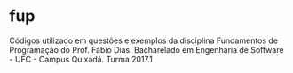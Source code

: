 # fup
Códigos utilizado em questões e exemplos da disciplina Fundamentos de Programação do Prof. Fábio Dias. Bacharelado em Engenharia de Software - UFC - Campus Quixadá. Turma 2017.1
